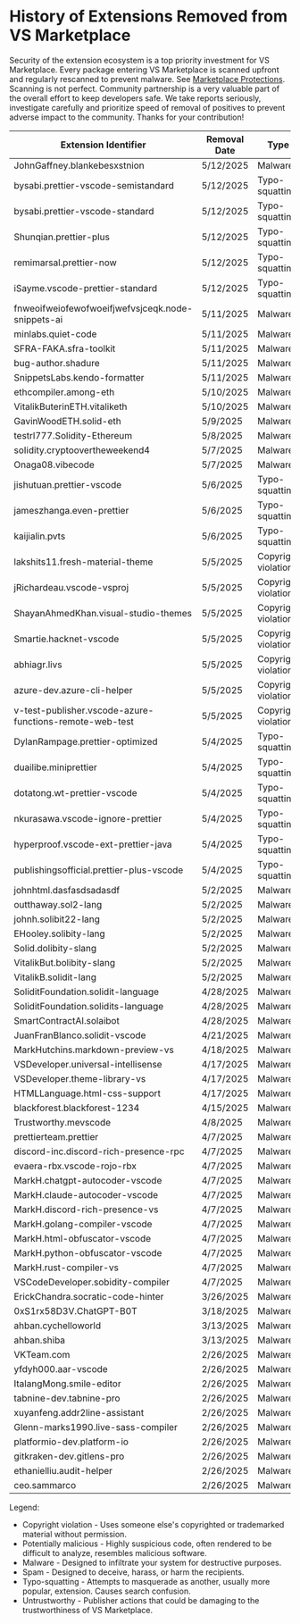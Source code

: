 # History of Extensions Removed from VS Marketplace

Security of the extension ecosystem is a top priority investment for VS Marketplace. 
Every package entering VS Marketplace is scanned upfront and regularly rescanned to prevent malware. See [Marketplace Protections](https://code.visualstudio.com/docs/editor/extension-runtime-security#_marketplace-protections).
Scanning is not perfect. Community partnership is a very valuable part of the overall effort to keep developers safe. We take reports seriously, investigate carefully and prioritize speed of removal of positives to prevent adverse impact to the community. Thanks for your contribution!


| Extension Identifier                  | Removal Date | Type                          |
|---------------------------------------|--------------|-------------------------------|
|JohnGaffney.blankebesxstnion | 5/12/2025| Malware
|bysabi.prettier-vscode-semistandard | 5/12/2025|  Typo-squatting
|bysabi.prettier-vscode-standard| 5/12/2025|  Typo-squatting
|Shunqian.prettier-plus| 5/12/2025|  Typo-squatting
|remimarsal.prettier-now| 5/12/2025|  Typo-squatting
|iSayme.vscode-prettier-standard|5/12/2025|  Typo-squatting
|fnweoifweiofewofwoeifjwefvsjceqk.node-snippets-ai | 5/11/2025| Malware
|minlabs.quiet-code| 5/11/2025| Malware
|SFRA-FAKA.sfra-toolkit| 5/11/2025| Malware
|bug-author.shadure| 5/11/2025| Malware
|SnippetsLabs.kendo-formatter| 5/11/2025| Malware
|ethcompiler.among-eth| 5/10/2025| Malware
|VitalikButerinETH.vitaliketh| 5/10/2025| Malware
|GavinWoodETH.solid-eth| 5/9/2025| Malware
|testrl777.Solidity-Ethereum| 5/8/2025| Malware
|soIidity.cryptoovertheweekend4| 5/7/2025| Malware
|Onaga08.vibecode| 5/7/2025| Malware
|jishutuan.prettier-vscode| 5/6/2025| Typo-squatting
|jameszhanga.even-prettier| 5/6/2025| Typo-squatting
|kaijialin.pvts| 5/6/2025| Typo-squatting
|lakshits11.fresh-material-theme| 5/5/2025| Copyright violation
|jRichardeau.vscode-vsproj| 5/5/2025| Copyright violation
|ShayanAhmedKhan.visual-studio-themes| 5/5/2025| Copyright violation
|Smartie.hacknet-vscode| 5/5/2025| Copyright violation
|abhiagr.livs| 5/5/2025| Copyright violation
|azure-dev.azure-cli-helper| 5/5/2025| Copyright violation
|v-test-publisher.vscode-azure-functions-remote-web-test| 5/5/2025| Copyright violation
|DylanRampage.prettier-optimized| 5/4/2025| Typo-squatting
|duailibe.miniprettier| 5/4/2025| Typo-squatting
|dotatong.wt-prettier-vscode|5/4/2025| Typo-squatting
|nkurasawa.vscode-ignore-prettier| 5/4/2025| Typo-squatting
|hyperproof.vscode-ext-prettier-java| 5/4/2025| Typo-squatting
|publishingsofficial.prettier-plus-vscode| 5/4/2025| Typo-squatting
|johnhtml.dasfasdsadasdf| 5/2/2025| Malware
|outthaway.sol2-lang| 5/2/2025| Malware
|johnh.solibit22-lang| 5/2/2025| Malware
|EHooley.solibity-lang| 5/2/2025| Malware
|Solid.dolibity-slang| 5/2/2025| Malware
|VitalikBut.bolibity-slang| 5/2/2025| Malware
|VitalikB.solidit-lang| 5/2/2025| Malware
|SoliditFoundation.solidit-language| 4/28/2025| Malware
|SoliditFoundation.solidits-language| 4/28/2025| Malware
|SmartContractAI.solaibot| 4/28/2025| Malware
|JuanFranBlanco.solidit-vscode| 4/21/2025| Malware
|MarkHutchins.markdown-preview-vs| 4/18/2025| Malware
|VSDeveloper.universal-intellisense| 4/17/2025| Malware
|VSDeveloper.theme-library-vs| 4/17/2025| Malware
|HTMLLanguage.html-css-support| 4/17/2025| Malware
|blackforest.blackforest-1234| 4/15/2025  | Malware
|Trustworthy.mevscode      |  4/8/2025            | Malware    |
|prettierteam.prettier       |  4/7/2025            | Malware    |
|discord-inc.discord-rich-presence-rpc      |  4/7/2025            | Malware    |
|evaera-rbx.vscode-rojo-rbx      |  4/7/2025            | Malware    |
|MarkH.chatgpt-autocoder-vscode |  4/7/2025            | Malware    |
|MarkH.claude-autocoder-vscode |  4/7/2025            | Malware    |
|MarkH.discord-rich-presence-vs  |  4/7/2025            | Malware    |
|MarkH.golang-compiler-vscode |  4/7/2025            | Malware    |
|MarkH.html-obfuscator-vscode |  4/7/2025            | Malware    |
|MarkH.python-obfuscator-vscode |  4/7/2025            | Malware    |
|MarkH.rust-compiler-vs |  4/7/2025            | Malware    |
|VSCodeDeveloper.sobidity-compiler |  4/7/2025            | Malware    |
|ErickChandra.socratic-code-hinter       |  3/26/2025            | Malware    |
|0xS1rx58D3V.ChatGPT-B0T        |  3/18/2025            | Malware    |
|ahban.cychelloworld        |  3/13/2025            | Malware    |
|ahban.shiba       |  3/13/2025            | Malware    |
| VKTeam.com| 2/26/2025| Malware |
| yfdyh000.aar-vscode | 2/26/2025| Malware |
| ItalangMong.smile-editor | 2/26/2025| Malware |
|tabnine-dev.tabnine-pro | 2/26/2025| Malware |
|xuyanfeng.addr2line-assistant| 2/26/2025| Malware |
| Glenn-marks1990.live-sass-compiler | 2/26/2025| Malware |
| platformio-dev.platform-io | 2/26/2025| Malware |
|gitkraken-dev.gitlens-pro | 2/26/2025| Malware |
| ethanielliu.audit-helper | 2/26/2025| Malware |
| ceo.sammarco | 2/26/2025| Malware |



Legend:
- Copyright violation - Uses someone else's copyrighted or trademarked material without permission.
- Potentially malicious - Highly suspicious code, often rendered to be difficult to analyze, resembles malicious software.
- Malware - Designed to infiltrate your system for destructive purposes.
- Spam - Designed to deceive, harass, or harm the recipients.
- Typo-squatting - Attempts to masquerade as another, usually more popular, extension. Causes search confusion.
- Untrustworthy - Publisher actions that could be damaging to the trustworthiness of VS Marketplace.

